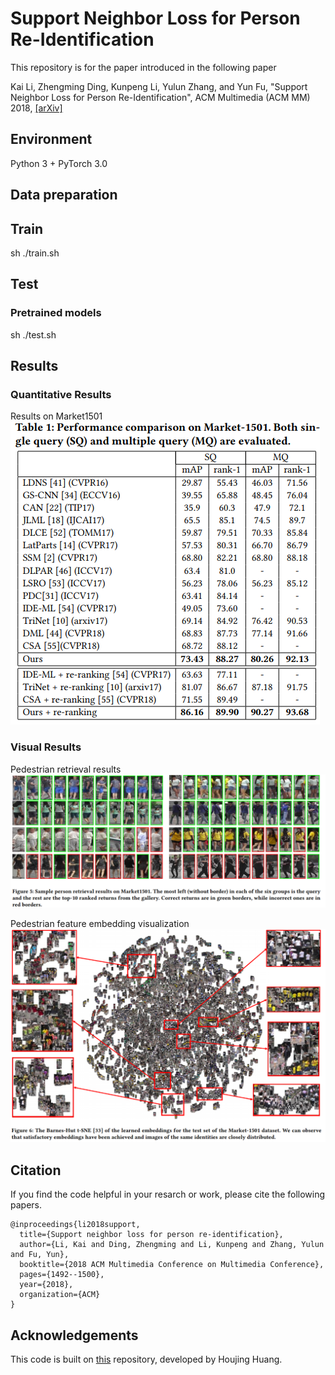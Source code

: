 # Support Neighbor Loss for Person Re-Identification

This repository is for the paper introduced in the following paper

Kai Li, Zhengming Ding, Kunpeng Li, Yulun Zhang, and Yun Fu, "Support Neighbor Loss for Person Re-Identification", ACM Multimedia (ACM MM) 2018, [[arXiv]](https://arxiv.org/abs/1808.06030) 

## Environment
Python 3 + PyTorch 3.0

## Data preparation 

## Train
sh ./train.sh

## Test

### Pretrained models

sh ./test.sh

## Results

### Quantitative Results

Results on Market1501
![Retrieval](/figs/quantitative.png)

<!-- Analysis on the impact of gallery size
![Retrieval](/figs/gal_size_analysis.png) -->


### Visual Results

Pedestrian retrieval results
![Retrieval](/figs/retrieval.png)

Pedestrian feature embedding visualization
![Embedding visualization](/figs/embedding.png)

## Citation
If you find the code helpful in your resarch or work, please cite the following papers.
```
@inproceedings{li2018support,
  title={Support neighbor loss for person re-identification},
  author={Li, Kai and Ding, Zhengming and Li, Kunpeng and Zhang, Yulun and Fu, Yun},
  booktitle={2018 ACM Multimedia Conference on Multimedia Conference},
  pages={1492--1500},
  year={2018},
  organization={ACM}
}
```

## Acknowledgements
This code is built on [this](https://github.com/huanghoujing/person-reid-triplet-loss-baseline) repository, developed by Houjing Huang.
